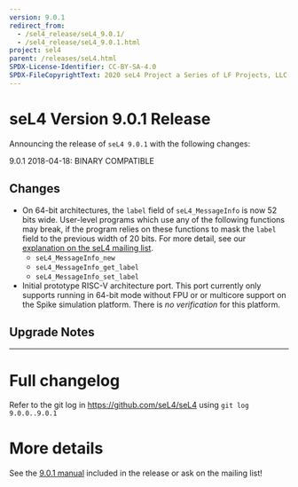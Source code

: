```yaml
---
version: 9.0.1
redirect_from:
  - /sel4_release/seL4_9.0.1/
  - /sel4_release/seL4_9.0.1.html
project: sel4
parent: /releases/seL4.html
SPDX-License-Identifier: CC-BY-SA-4.0
SPDX-FileCopyrightText: 2020 seL4 Project a Series of LF Projects, LLC.
---
```


# seL4 Version 9.0.1 Release
 Announcing the release of `seL4 9.0.1` with the following changes:

9.0.1 2018-04-18: BINARY COMPATIBLE

## Changes
 * On 64-bit architectures, the `label` field of `seL4_MessageInfo` is now 52 bits wide. User-level programs
   which use any of the following functions may break, if the program relies on these functions to mask the
   `label` field to the previous width of 20 bits. For more detail, see our
   [explanation on the seL4 mailing list](https://lists.sel4.systems/hyperkitty/list/devel@sel4.systems/message/GUOBLYCHZB3CCHNKMIV2V3OSGBFKG6BA/).
     - `seL4_MessageInfo_new`
     - `seL4_MessageInfo_get_label`
     - `seL4_MessageInfo_set_label`
 * Initial prototype RISC-V architecture port. This port currently only supports running in 64-bit mode without FPU or
   or multicore support on the Spike simulation platform. There is *no verification* for this platform.

## Upgrade Notes
---


# Full changelog
 Refer to the git log in
<https://github.com/seL4/seL4> using `git log 9.0.0..9.0.1`

# More details
 See the
[9.0.1 manual](https://sel4.systems/Info/Docs/seL4-manual-9.0.1.pdf) included in the release or ask on the mailing list!
